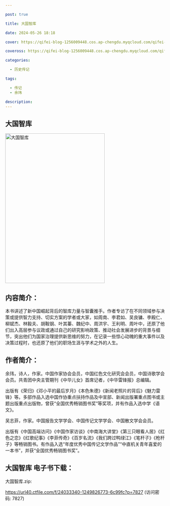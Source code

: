 ```yaml
---

post: true

title: 大国智库

date: 2024-05-26 18:18

cover: https://qifei-blog-1256009448.cos.ap-chengdu.myqcloud.com/qifei-blog/663350c10ea9cb140394e07e.jpg

coveross: https://qifei-blog-1256009448.cos.ap-chengdu.myqcloud.com/qifei-blog/663350c10ea9cb140394e07e.jpg

categories:

  - 历史传记

tags:

  - 传记
  - 余玮

description:
---
```


## 大国智库
<img alt="大国智库 " class="aligncenter loaded" data-was-processed="true" decoding="async" fetchpriority="high" height="471" src="https://qifei-blog-1256009448.cos.ap-chengdu.myqcloud.com/qifei-blog/663350c10ea9cb140394e07e.jpg " style="cursor: zoom-in;" width="314"/>

## 内容简介：

本书讲述了新中国崛起背后的智库力量与智囊推手。作者专访了在不同领域参与决策或提供智力支持、切实方案的学者或大家，如周南、李君如、吴良镛、李殿仁、柳斌杰、林毅夫、胡鞍钢、叶其蓁、魏纪中、周洪宇、王利明、周叶中，还原了他们出入高层参与议政或通过自己的研究影响政策、推动社会发展进步的背景与细节，突出他们为国家治理提供新思维的努力，在记录一些惊心动魄的重大事件以及决策过程时，也还原了他们的职场生涯与学术之外的人生。

## 作者简介：

余玮，诗人，作家。中国作家协会会员，中国红色文化研究会会员，中国诗歌学会会员。共青团中央主管期刊《中华儿女》首席记者，《中华雷锋报》总编辑。

出版有《荣归》《邓小平的最后岁月》《本色朱德》《新闻老照片的背后》《魅力雷锋》等。多部作品入选中国作协重点扶持作品及中宣部、新闻出版署重点图书或主题出版重点出版物，曾获“全国优秀畅销图书奖”等奖项，并有作品入选中学《语文》。

吴志菲，作家。中国报告文学学会、中国传记文学学会、中国散文学会会员。

出版有《中国高端访问》《中国作家访谈》《中南海大讲堂》《第三只眼看人居》《红色之恋》《红歌纪事》《李菲传奇》《百岁名流》《我们跨过鸭绿江》《笔杆子》《枪杆子》等畅销图书。有作品入选“年度优秀中国传记文学作品”“中直机关青年喜爱的一本书”，并获“全国优秀畅销图书奖”。

## 大国智库 电子书下载：
大国智库.zip: 

https://url40.ctfile.com/f/24033340-1249826773-6c99fc?p=7827 (访问密码: 7827)
